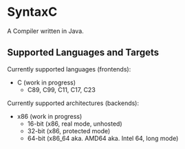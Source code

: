 # SyntaxC

A Compiler written in Java.

## Supported Languages and Targets

Currently supported languages (frontends):
- C (work in progress)
  - C89, C99, C11, C17, C23

Currently supported architectures (backends):
- x86 (work in progress)
  - 16-bit (x86, real mode, unhosted)
  - 32-bit (x86, protected mode)
  - 64-bit (x86_64 aka. AMD64 aka. Intel 64, long mode)

